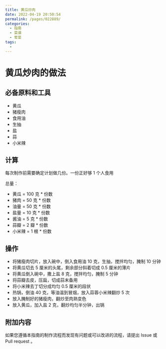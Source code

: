 ```yaml
---
title: 黄瓜炒肉
date: 2022-04-19 20:50:54
permalink: /pages/022889/
categories:
  - 指南
  - 菜谱
  - 荤菜
tags:
  - 
---
```

# 黄瓜炒肉的做法

## 必备原料和工具

* 黄瓜
* 猪瘦肉
* 食用油
* 生抽
* 盐
* 蒜
* 小米辣

## 计算

每次制作前需要确定计划做几份。一份正好够 1 个人食用

总量：

* 黄瓜 = 100 克  * 份数
* 猪肉 = 50 克  * 份数
* 油量 = 50 克 * 份数
* 盐量 = 10  克  * 份数
* 酱油 = 5  克  * 份数
* 蒜瓣 = 2  瓣  * 份数
* 小米辣 = 1  根  * 份数

## 操作

* 将猪瘦肉切片，放入碗中，倒入食用油 10 克，生抽，搅拌均匀，腌制 10 分钟
* 将黄瓜切去 5 厘米的头尾，剩余部分斜着切成 0.5 厘米的薄片
* 将黄瓜倒入碗中，撒上盐 8 克，搅拌均匀，腌制 5 分钟
* 将蒜瓣去皮，压扁，切成蒜末备用
* 将小米辣去丁切分成均匀 0.5 厘米的段状
* 热锅，倒油 40 克，等油温到冒烟，放入蒜蓉小米辣翻炒 5 次
* 放入腌制好的猪瘦肉，翻炒至肉熟变色
* 放入黄瓜，加入盐 2 克，翻炒均匀半分钟，出锅

## 附加内容

如果您遵循本指南的制作流程而发现有问题或可以改进的流程，请提出 Issue 或 Pull request 。
